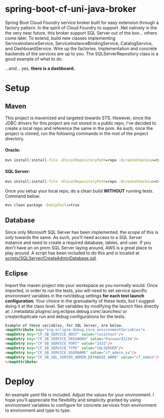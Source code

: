 spring-boot-cf-uni-java-broker
=============================

Spring Boot Cloud Foundry service broker built for easy extension through a factory pattern. In the spirit of Cloud Foundry to support .Net natively in the the very near future, this broker support SQL Server out of the box... others come later. 
To extend, build new classes implementing ServiceInstanceService, ServiceInstanceBindingService, CatalogService, and DashboardService. Wire up the factories. Implementation and concrete backends of the services are up to you. The SQLServerRepository class is a good example of what to do.

...*and*... yes, **there is a dashboard.**

# Setup
## Maven
This project is mavenized and targeted towards STS. However, since the JDBC drivers for this project are not stored in a public repo, I've decided to create a local repo and reference the same in the pom. As such, once the project is cloned, run the following commands in the root of the project directory.
#### Oracle:
```bat
mvn install:install-file -DlocalRepositoryPath=repo -DcreateChecksum=true -Dpackaging=jar -Dfile=lib/ojdbc7.jar -DgroupId=ojdbc7 -DartifactId=ojdbc7 -Dversion=7
```
#### SQL Server:
```bat
mvn install:install-file -DlocalRepositoryPath=repo -DcreateChecksum=true -Dpackaging=jar -Dfile=lib/sqljdbc41.jar -DgroupId=sqljdbc41 -DartifactId=sqljdbc41 -Dversion=4.1
```
Once you setup your local repo, do a clean build **WITHOUT** running tests. Command below:
```bat
mvn clean package -DskipTests=true
```
## Database
Since only Microsoft SQL Server has been implemented, the scope of this is only towards the same. As such, you'll need access to a SQL Server instance and need to create a required database, tables, and user. If you don't have an on prem SQL Server laying around, AWS is a great place to play around. A script has been included to do this and is located at [scripts/SQLServer/CreateAdminDatabase.sql](https://github.com/csvoboda-pivotal/spring-boot-cf-uni-java-broker/blob/master/Scripts/SQLServer/CreateAdminDatabase.sql).

## Eclipse
Import the maven project into your workspace as you normally would. Once imported, in order to run the tests, you will need to set service specific environment variables in the run/debug settings **for each test launch configuration**. Your choice in the granualarity of these tests, but I suggest doing it at the class level. Set variables by modifying the launch files directly at: <workspace>/.metadata/.plugins/.org.eclipse.debug.core/.launches/<runasfilename> or create/duplicate run and debug configurations for the tests.

```html
Example of these variables, for SQL Server, are below.
<mapAttribute key="org.eclipse.debug.core.environmentVariables">
<mapEntry key="CF_SB_SERVICE_HOST" value="localhost"/>
<mapEntry key="CF_SB_SERVICE_PASSWORD" value="Password1234"/>
<mapEntry key="CF_SB_SERVICE_PORT" value="1433"/>
<mapEntry key="CF_SB_SERVICE_TYPE" value="SQLSERVER"/>
<mapEntry key="CF_SB_SERVICE_USERNAME" value="cf_admin_sa"/>
<mapEntry key="CF_SB_SQL_SERVER_ADMIN_DATABASE_NAME" value="cf_admin"/>
</mapAttribute>
```
# Deploy
An example yaml file is included. Adjust the values for your environment. I hope you'll appreciate the flexibility and simplicity granted by using environment variables to configure for concrete services from environment to environment and type to type.
